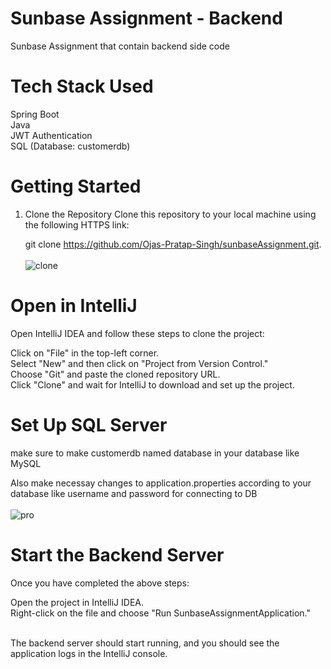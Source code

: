 # Sunbase Assignment - Backend
Sunbase Assignment that contain backend side code

# Tech Stack Used
Spring Boot <br>
Java<br>
JWT Authentication<br>
SQL (Database: customerdb)<br>


# Getting Started
1. Clone the Repository
   Clone this repository to your local machine using the following HTTPS link:

    git clone   https://github.com/Ojas-Pratap-Singh/sunbaseAssignment.git. <br> <br>
   ![clone](https://github.com/Ojas-Pratap-Singh/sunbaseAssignment/assets/128834924/fdf376b8-6336-4d1e-b6ab-419a5d8286e7)



# Open in IntelliJ
Open IntelliJ IDEA and follow these steps to clone the project: <br>

Click on "File" in the top-left corner. <br>
Select "New" and then click on "Project from Version Control." <br>
Choose "Git" and paste the cloned repository URL. <br>
Click "Clone" and wait for IntelliJ to download and set up the project. <br>


# Set Up SQL Server
make sure to make customerdb named database in your database like MySQL <br>

Also make necessay changes to application.properties according to your database like username and password for connecting to DB <br> <br>
![pro](https://github.com/Ojas-Pratap-Singh/sunbaseAssignment/assets/128834924/d4b9f31b-c879-4719-ba55-5ca245bb0e33)


# Start the Backend Server
Once you have completed the above steps: <br>

Open the project in IntelliJ IDEA. <br>
Right-click on the file and choose "Run SunbaseAssignmentApplication." <br> <br>

The backend server should start running, and you should see the application logs in the IntelliJ console.

